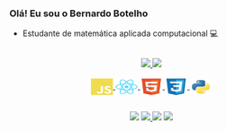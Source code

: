 ### Olá! Eu sou o Bernardo Botelho 
 - Estudante de matemática aplicada computacional 💻

##

<div align="center" style:"display: inline_block">
  <a href="https://github.com/bernardocob">
  <img height="160em" src="https://github-readme-stats.vercel.app/api?username=bernardocob&show_icons=true&theme=github_dark&include_all_commits=true&count_private=true"/>
  <img height="160em" src="https://github-readme-stats.vercel.app/api/top-langs/?username=bernardocob&layout=compact&langs_count=7&theme=github_dark"/>
</div>
<div style="display: inline_block" div align='center'><br>
  <img align="center" alt="Rafa-Js" height="30" width="40" src="https://raw.githubusercontent.com/devicons/devicon/master/icons/javascript/javascript-plain.svg">
  <img align="center" alt="Rafa-React" height="30" width="40" src="https://raw.githubusercontent.com/devicons/devicon/master/icons/react/react-original.svg">
  <img align="center" alt="Rafa-HTML" height="30" width="40" src="https://raw.githubusercontent.com/devicons/devicon/master/icons/html5/html5-original.svg">
  <img align="center" alt="Rafa-CSS" height="30" width="40" src="https://raw.githubusercontent.com/devicons/devicon/master/icons/css3/css3-original.svg">
  <img align="center" alt="Rafa-Python" height="30" width="40" src="https://raw.githubusercontent.com/devicons/devicon/master/icons/python/python-original.svg">

</div>
  
  
##
  
 
 
<div align='center'>
  <a href="https://instagram.com/bernardocob" target="_blank"><img src="https://img.shields.io/badge/-Instagram-%23E4405F?style=for-the-badge&logo=instagram&logoColor=white" target="_blank"></a>
 	<a href="https://www.twitch.tv/nightzins" target="_blank"><img src="https://img.shields.io/badge/Twitch-9146FF?style=for-the-badge&logo=twitch&logoColor=white" target="_blank"> </a>
  <a href = "mailto:bernardocbotelho@gmail.com"><img src="https://img.shields.io/badge/-Gmail-%23333?style=for-the-badge&logo=gmail&logoColor=white" target="_blank"></a>
  <a href="https://www.linkedin.com/in/bernardo-costa-botelho-3096101bb/" target="_blank"><img src="https://img.shields.io/badge/-LinkedIn-%230077B5?style=for-the-badge&logo=linkedin&logoColor=white" target="_blank"></a> 
</div>
